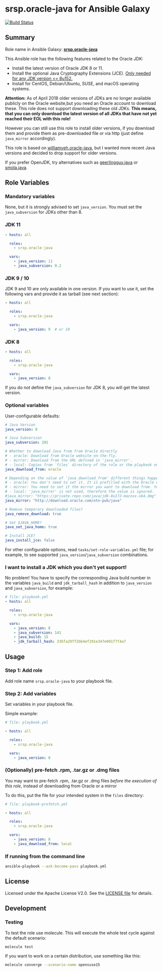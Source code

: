 # srsp.oracle-java for Ansible Galaxy

[![Build Status](https://travis-ci.org/srsp/ansible-oracle-java.svg?branch=master)](https://travis-ci.org/srsp/ansible-oracle-java) 

## Summary

Role name in Ansible Galaxy: **[srsp.oracle-java](https://galaxy.ansible.com/srsp/oracle-java/)**

This Ansible role has the following features related to the Oracle JDK:

 - Install the latest version of Oracle JDK 8 or 11.
 - Install the optional Java Cryptography Extensions (JCE). [Only needed for any JDK version <= 8u152.](https://bugs.java.com/view_bug.do?bug_id=JDK-8170157)
 - Install for CentOS, Debian/Ubuntu, SUSE, and macOS operating systems.
 
 **Attention:** As of April 2018 older versions of JDKs are no longer available publicly on the Oracle website,but you need an Oracle account to download these. 
 This role
 does not support downloading these old JDKs. **This means, that you can only download the latest version of all JDKs that have not yet reached their EOL with this role!**
 
However you can still use this role to install older versions, if you download them and provide them as pre-downloaded file or via http (just define `java_mirror` accordingly).
 
This role is based on [williamyeh.oracle-java](https://github.com/William-Yeh/ansible-oracle-java), but I wanted more recent Java versions and decided to drop support for older versions.

If you prefer OpenJDK, try alternatives such as [geerlingguy.java](https://galaxy.ansible.com/geerlingguy/java/) or [smola.java](https://galaxy.ansible.com/smola/java/).

## Role Variables

### Mandatory variables

None, but it is strongly advised to set `java_version`. You must set the `java_subversion` for JDKs other than 8.

### JDK 11 

```yaml
- hosts: all

  roles:
    - srsp.oracle-java

  vars:
    - java_version: 11
    - java_subversion: 0.2
```

### JDK 9 / 10

JDK 9 and 10 are only available in one version. If you want to use it, set the following vars and provide it as tarball (see next section):

```yaml
- hosts: all

  roles:
    - srsp.oracle-java

  vars:
    - java_version: 9  # or 10
```

### JDK 8

```yaml
- hosts: all

  roles:
    - srsp.oracle-java

  vars:
    - java_version: 8
```

If you do not define the `java_subversion` for JDK 8, you will get the latest version.


### Optional variables

User-configurable defaults:

```yaml
# Java Version
java_version: 8

# Java Subversion
java_subversion: 201

# Whether to download Java from from Oracle directly
# - oracle: Download from Oracle website on-the-fly.
# - mirror: Download from the URL defined in 'java_mirror'.
# - local: Copies from `files` directory of the role or the playbook on the control machine.
java_download_from: oracle

# Depending on the value of 'java_download_from' different things happen here:
# - oracle: You don't need to set it. It is prefilled with the Oracle download mirror.
# - mirror: You need to set it the mirror you want to download from. You need to set the complete URL including the file, like in the example below. If you also want the JCE, you need to set 'jce_zip_url' as well.
# - local: 'java_mirror' is not used, therefore the value is ignored.
#java_mirror: "https://private-repo.com/java/jdk-8u172-macosx-x64.dmg"
java_mirror: "http://download.oracle.com/otn-pub/java"

# Remove temporary downloaded files?
java_remove_download: true

# Set $JAVA_HOME?
java_set_java_home: true

# Install JCE?
java_install_jce: false
```

For other configurable options, read `tasks/set-role-variables.yml` file; for example, to see supported `java_version`/`java_subversion` combinations.

### I want to install a JDK which you don't yet support!

No problem! You have to specify the corresponding Java build number in the variables `java_build` and `jdk_tarball_hash` in addition to `java_version` and `java_subversion`, for example:

```yaml
# file: playbook.yml
- hosts: all

  roles:
    - srsp.oracle-java

  vars:
    - java_version: 8
    - java_subversion: 141
    - java_build: 15
    - jdk_tarball_hash: 336fa29ff2bb4ef291e347e091f7f4a7
```


## Usage

### Step 1: Add role

Add role name `srsp.oracle-java` to your playbook file.

### Step 2: Add variables

Set variables in your playbook file.

Simple example:

```yaml
# file: playbook.yml

- hosts: all

  roles:
    - srsp.oracle-java

  vars:
    - java_version: 8
```

### (Optionally) pre-fetch .rpm, .tar.gz or .dmg files

You may want to pre-fetch .rpm, .tar.gz or .dmg files *before the execution of this role*, instead of downloading from Oracle or a mirror

To do this, put the file for your intended system in the `files` directory:

```yaml
# file: playbook-prefetch.yml

- hosts: all

  roles:
    - srsp.oracle-java

  vars:
    - java_version: 8
    - java_download_from: local
```

### If running from the command line

```bash
ansible-playbook --ask-become-pass playbook.yml
```

## License

Licensed under the Apache License V2.0. See the [LICENSE file](LICENSE) for details.

## Development

### Testing

To test the role use molecule. This will execute the whole test cycle against the default scenario:

```bash
molecule test
```

If you want to work on a certain distribution, use something like this:

```bash
molecule converge --scenario-name opensuse15
```
